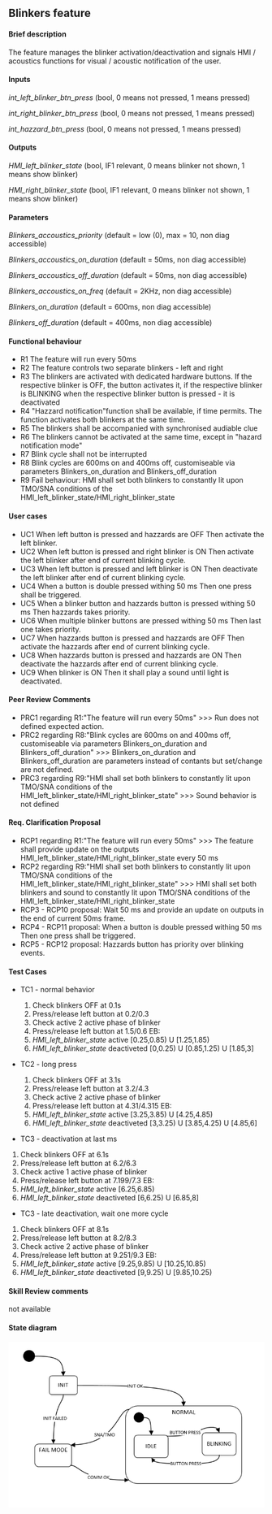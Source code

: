 ## Blinkers feature

#### Brief description
The feature manages the blinker activation/deactivation and signals HMI / acoustics functions for visual / acoustic notification of the user.

#### Inputs
_int_left_blinker_btn_press_  (bool, 0 means not pressed, 1 means pressed)

_int_right_blinker_btn_press_ (bool, 0 means not pressed, 1 means pressed)

_int_hazzard_btn_press_       (bool, 0 means not pressed, 1 means pressed)


#### Outputs
_HMI_left_blinker_state_  (bool, IF1 relevant, 0 means blinker not shown, 1 means show blinker)

_HMI_right_blinker_state_ (bool, IF1 relevant, 0 means blinker not shown, 1 means show blinker)


#### Parameters
_Blinkers_accoustics_priority_ (default = low (0), max = 10, non diag accessible)

_Blinkers_accoustics_on_duration_ (default = 50ms, non diag accessible)

_Blinkers_accoustics_off_duration_ (default = 50ms, non diag accessible)

_Blinkers_accoustics_on_freq_ (default = 2KHz, non diag accessible)

_Blinkers_on_duration_ (default = 600ms, non diag accessible)

_Blinkers_off_duration_ (default = 400ms, non diag accessible)


#### Functional behaviour
* R1 The feature will run every 50ms
* R2 The feature controls two separate blinkers - left and right
* R3 The blinkers are activated with dedicated hardware buttons. If the respective blinker is OFF, the button activates it, if the respective blinker is BLINKING when the respective blinker button is pressed - it is deactivated
* R4 "Hazzard notification"function shall be available, if time permits. The function activates both blinkers at the same time.
* R5 The blinkers shall be accompanied with synchronised audiable clue
* R6 The blinkers cannot be activated at the same time, except in "hazard notification mode"
* R7 Blink cycle shall not be interrupted
* R8 Blink cycles are 600ms on and 400ms off, customiseable via parameters Blinkers_on_duration and Blinkers_off_duration
* R9 Fail behaviour: HMI shall set both blinkers to constantly lit upon TMO/SNA conditions of the HMI_left_blinker_state/HMI_right_blinker_state

#### User cases
* UC1 When left button is pressed and hazzards are OFF Then activate the left blinker.
* UC2 When left button is pressed and right blinker is ON Then activate the left blinker after end of current blinking cycle.
* UC3 When left button is pressed and left blinker is ON Then deactivate the left blinker after end of current blinking cycle.
* UC4 When a button is double pressed withing 50 ms Then one press shall be triggered.
* UC5 When a blinker button and hazzards button is pressed withing 50 ms Then hazzards takes priority.
* UC6 When multiple blinker buttons are pressed withing 50 ms Then last one takes priority.
* UC7 When hazzards button is pressed and hazzards are OFF Then activate the hazzards after end of current blinking cycle.
* UC8 When hazzards button is pressed and hazzards are ON Then deactivate the hazzards after end of current blinking cycle.
* UC9 When blinker is ON Then it shall play a sound until light is deactivated.

#### Peer Review Comments
* PRC1 regarding R1:"The feature will run every 50ms" >>> Run does not defined expected action.
* PRC2 regarding R8:"Blink cycles are 600ms on and 400ms off, customiseable via parameters Blinkers_on_duration and Blinkers_off_duration" >>> Blinkers_on_duration and Blinkers_off_duration are parameters instead of contants but set/change are not defined.
* PRC3 regarding R9:"HMI shall set both blinkers to constantly lit upon TMO/SNA conditions of the HMI_left_blinker_state/HMI_right_blinker_state" >>> Sound behavior is not defined

#### Req. Clarification Proposal
* RCP1 regarding R1:"The feature will run every 50ms" >>> The feature shall provide update on the outputs HMI_left_blinker_state/HMI_right_blinker_state every 50 ms
* RCP2 regarding R9:"HMI shall set both blinkers to constantly lit upon TMO/SNA conditions of the HMI_left_blinker_state/HMI_right_blinker_state" >>> HMI shall set both blinkers and sound to constantly lit upon TMO/SNA conditions of the HMI_left_blinker_state/HMI_right_blinker_state
* RCP3 - RCP10 proposal: Wait 50 ms and provide an update on outputs in the end of current 50ms frame.
* RCP4 - RCP11 proposal: When a button is double pressed withing 50 ms Then one press shall be triggered.
* RCP5 - RCP12 proposal: Hazzards button has priority over blinking events.

#### Test Cases
* TC1 - normal behavior
  1. Check blinkers OFF at 0.1s
  2. Press/release left button at 0.2/0.3
  3. Check active 2 active phase of blinker
  4. Press/release left button at 1.5/0.6
  EB:
  1. _HMI_left_blinker_state_ active [0.25,0.85) U [1.25,1.85)
  2. _HMI_left_blinker_state_ deactiveted [0,0.25) U [0.85,1.25) U [1.85,3]
  
* TC2 - long press
  1. Check blinkers OFF at 3.1s
  2. Press/release left button at 3.2/4.3
  3. Check active 2 active phase of blinker
  4. Press/release left button at 4.31/4.315
  EB:
  1. _HMI_left_blinker_state_ active [3.25,3.85) U [4.25,4.85)
  2. _HMI_left_blinker_state_ deactiveted [3,3.25) U [3.85,4.25) U [4.85,6]
 
 * TC3 - deactivation at last ms
  1. Check blinkers OFF at 6.1s
  2. Press/release left button at 6.2/6.3
  3. Check active 1 active phase of blinker
  4. Press/release left button at 7.199/7.3
  EB:
  1. _HMI_left_blinker_state_ active [6.25,6.85)
  2. _HMI_left_blinker_state_ deactiveted [6,6.25) U [6.85,8]
  
  * TC3 - late deactivation, wait one more cycle
  1. Check blinkers OFF at 8.1s
  2. Press/release left button at 8.2/8.3
  3. Check active 2 active phase of blinker
  4. Press/release left button at 9.251/9.3
  EB:
  1. _HMI_left_blinker_state_ active [9.25,9.85) U [10.25,10.85)
  2. _HMI_left_blinker_state_ deactiveted [9,9.25) U [9.85,10.25)


#### Skill Review comments
not available

#### State diagram

![alt text](https://github.com/VisteonSofia/practice2/raw/master/requirements/img/blinkers_state_machine.PNG "Blinkers")

